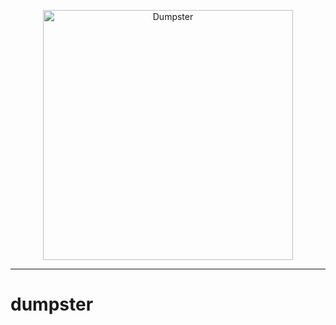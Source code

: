 <p align="center">
  <img src="https://github.com/kaliv0/dumpster/blob/main/truck.jpeg?raw=true" width="400" alt="Dumpster">
</p>

---
# dumpster
